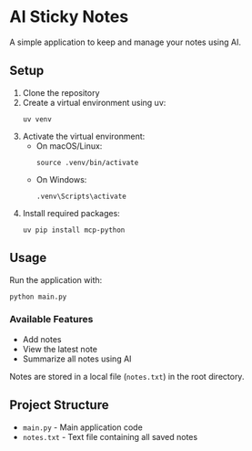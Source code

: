 # AI Sticky Notes

A simple application to keep and manage your notes using AI.

## Setup

1. Clone the repository
2. Create a virtual environment using uv:
   ```
   uv venv
   ```
3. Activate the virtual environment:
   - On macOS/Linux:
     ```
     source .venv/bin/activate
     ```
   - On Windows:
     ```
     .venv\Scripts\activate
     ```
4. Install required packages:
   ```
   uv pip install mcp-python
   ```

## Usage

Run the application with:
```
python main.py
```

### Available Features

- Add notes
- View the latest note
- Summarize all notes using AI

Notes are stored in a local file (`notes.txt`) in the root directory.

## Project Structure

- `main.py` - Main application code
- `notes.txt` - Text file containing all saved notes
